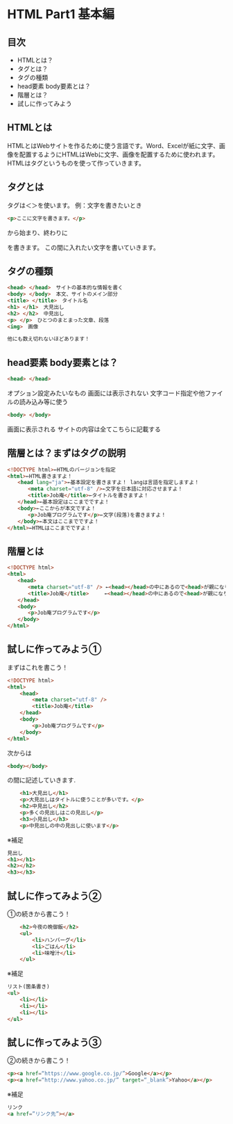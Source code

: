 # HTML Part1 基本編

## 目次
- HTMLとは？
- タグとは？
- タグの種類
- head要素 body要素とは？
- 階層とは？
- 試しに作ってみよう


## HTMLとは
HTMLとはWebサイトを作るために使う言語です。Word、Excelが紙に文字、画像を配置するようにHTMLはWebに文字、画像を配置するために使われます。
HTMLはタグというものを使って作っていきます。

## タグとは
タグは＜＞を使います。
例：文字を書きたいとき
```html
<p>ここに文字を書きます。</p>
```
<p>から始まり、終わりに</p>を書きます。
この間に入れたい文字を書いていきます。

## タグの種類
```html
<head> </head>　サイトの基本的な情報を書く
<body> </body>　本文、サイトのメイン部分
<title> </title>　タイトル名
<h1> </h1>　大見出し
<h2> </h2>　中見出し
<p> </p>　ひとつのまとまった文章、段落
<img>　画像

他にも数え切れないほどあります！
```

## head要素 body要素とは？
```html
<head> </head>
```
オプション設定みたいなもの
画面には表示されない
文字コード指定や他ファイルの読み込み等に使う

```html
<body> </body>
```
画面に表示される
サイトの内容は全てこちらに記載する

## 階層とは？まずはタグの説明

```html
<!DOCTYPE html>←HTMLのバージョンを指定
<html>←HTML書きますよ！
　　<head lang="ja">←基本設定を書きますよ！ langは言語を指定しますよ！
　　　　<meta charset="utf-8" />←文字を日本語に対応させますよ！
　　　　<title>Job庵</title>←タイトルを書きますよ！
　　</head>←基本設定はここまでですよ！
　　<body>←ここからが本文ですよ！
　　　　<p>Job庵プログラムです</p>←文字(段落)を書きますよ！
　　</body>←本文はここまでですよ！
</html>←HTMLはここまでですよ！
```

## 階層とは
```html
<!DOCTYPE html>
<html>
　　<head>
　　　　<meta charset="utf-8" /> ←<head></head>の中にあるので<head>が親になります。
　　　　<title>Job庵</title>     ←<head></head>の中にあるので<head>が親になります。
　　</head>
　　<body>
　　　　<p>Job庵プログラムです</p>
　　</body>
</html>
```

## 試しに作ってみよう①

まずはこれを書こう！

```html
<!DOCTYPE html>
<html>
    <head>
        <meta charset="utf-8" />
        <title>Job庵</title>
    </head>
    <body>
        <p>Job庵プログラムです</p>
    </body>
</html>
```
次からは
```html
<body></body>
```
の間に記述していきます.

```html
    <h1>大見出し</h1>
    <p>大見出しはタイトルに使うことが多いです。</p>
    <h2>中見出し</h2>
    <p>多くの見出しはこの見出し</p>
    <h3>小見出し</h3>
    <p>中見出しの中の見出しに使います</p>
```

※補足
```html
見出し
<h1></h1>
<h2></h2>
<h3></h3>
```

## 試しに作ってみよう②
①の続きから書こう！
```html
    <h2>今夜の晩御飯</h2>
    <ul>
        <li>ハンバーグ</li>
        <li>ごはん</li>
        <li>味噌汁</li>
    </ul>
```

※補足
```html
リスト(箇条書き)
<ul>
    <li></li>
    <li></li>
    <li></li>
</ul>
```

## 試しに作ってみよう③
②の続きから書こう！
```html
<p><a href=“https://www.google.co.jp/”>Google</a></p>
<p><a href=“http://www.yahoo.co.jp/” target=“_blank”>Yahoo</a></p>
```
※補足
```html
リンク
<a href=”リンク先”></a>
```
